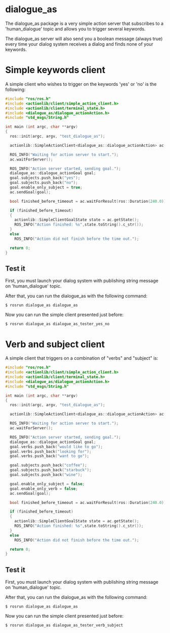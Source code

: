 # dialogue_as

The dialogue_as package is a very simple action server that subscribes to a 'human_dialogue' topic and allows you to trigger several keywords.

The dialogue_as server will also send you a boolean message (always true) every time your dialog system receives a dialog and finds none of your keywords.

# Simple keywords client

A simple client who wishes to trigger on the keywords 'yes' or 'no' is the following:

```cpp
#include "ros/ros.h"
#include <actionlib/client/simple_action_client.h>
#include <actionlib/client/terminal_state.h>
#include <dialogue_as/dialogue_actionAction.h>
#include "std_msgs/String.h"

int main (int argc, char **argv)
{
  ros::init(argc, argv, "test_dialogue_as");

  actionlib::SimpleActionClient<dialogue_as::dialogue_actionAction> ac("dialogue_as", true);

  ROS_INFO("Waiting for action server to start.");
  ac.waitForServer();

  ROS_INFO("Action server started, sending goal.");
  dialogue_as::dialogue_actionGoal goal;
  goal.subjects.push_back("yes");
  goal.subjects.push_back("no");
  goal.enable_only_subject = true;
  ac.sendGoal(goal);

  bool finished_before_timeout = ac.waitForResult(ros::Duration(240.0));

  if (finished_before_timeout)
  {
    actionlib::SimpleClientGoalState state = ac.getState();
    ROS_INFO("Action finished: %s",state.toString().c_str());
  }
  else
    ROS_INFO("Action did not finish before the time out.");

  return 0;
}

```

## Test it

First, you must launch your dialog system with publishing string message on 'human_dialogue' topic.

After that, you can run the dialogue_as with the following command:
```
$ rosrun dialogue_as dialogue_as
```

Now you can run the simple client presented just before:
```
$ rosrun dialogue_as dialogue_as_tester_yes_no
```

# Verb and subject client

A simple client that triggers on a combination of "verbs" and "subject" is:

```cpp
#include "ros/ros.h"
#include <actionlib/client/simple_action_client.h>
#include <actionlib/client/terminal_state.h>
#include <dialogue_as/dialogue_actionAction.h>
#include "std_msgs/String.h"

int main (int argc, char **argv)
{
  ros::init(argc, argv, "test_dialogue_as");

  actionlib::SimpleActionClient<dialogue_as::dialogue_actionAction> ac("dialogue_as", true);

  ROS_INFO("Waiting for action server to start.");
  ac.waitForServer();

  ROS_INFO("Action server started, sending goal.");
  dialogue_as::dialogue_actionGoal goal;
  goal.verbs.push_back("would like to go");
  goal.verbs.push_back("looking for");
  goal.verbs.push_back("want to go");

  goal.subjects.push_back("coffee");
  goal.subjects.push_back("starbuck");
  goal.subjects.push_back("wine");

  goal.enable_only_subject = false;
  goal.enable_only_verb = false;
  ac.sendGoal(goal);

  bool finished_before_timeout = ac.waitForResult(ros::Duration(240.0));

  if (finished_before_timeout)
  {
    actionlib::SimpleClientGoalState state = ac.getState();
    ROS_INFO("Action finished: %s",state.toString().c_str());
  }
  else
    ROS_INFO("Action did not finish before the time out.");

  return 0;
}
```

## Test it

First, you must launch your dialog system with publishing string message on 'human_dialogue' topic.

After that, you can run the dialogue_as with the following command:
```
$ rosrun dialogue_as dialogue_as
```

Now you can run the simple client presented just before:
```
$ rosrun dialogue_as dialogue_as_tester_verb_subject
```
